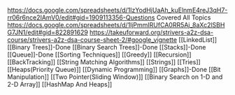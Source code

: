 https://docs.google.com/spreadsheets/d/1IzYodHjUaAh_kuElnmE4reJ3qH7-rr06r6nce2IAmV0/edit#gid=1909113356-Questions Covered All Topics
https://docs.google.com/spreadsheets/d/1ljPmmIRUfCA0RR5Aj_8aXc2lSBHG7JN1/edit#gid=822891629
https://takeuforward.org/strivers-a2z-dsa-course/strivers-a2z-dsa-course-sheet-2/#google_vignette
[[LinkedList]]
[[Binary Trees]]-Done
[[Binary Search Trees]]-Done
[[Stacks]]-Done
[[Queue]]-Done
[[Sorting Techniques]]
[[Greedy]]
[[Recursion]]
[[BackTracking]]
[[String Matching Algorithms]]
[[Strings]]
[[Tries]]
[[Heaps(Priority Queue)]] 
[[Dynamic Programming]]
[[Graphs]]-Done
[[Bit Manipulation]]
[[Two Pointer(Sliding Window)]]
[[Binary Search on 1-D and 2-D Array]]
[[HashMap And Heaps]]


